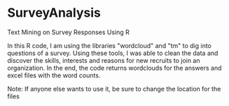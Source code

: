 # SurveyAnalysis
Text Mining on Survey Responses Using R

In this R code, I am using the libraries "wordcloud" and "tm" to dig into questions of a survey. Using these tools, I was able to clean the data and discover the skills, interests and reasons for new recruits to join an organization. In the end, the code returns wordclouds for the answers and excel files with the word counts.

Note: If anyone else wants to use it, be sure to change the location for the files
